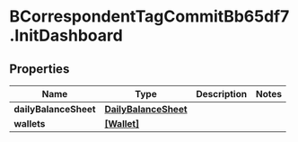 # BCorrespondentTagCommitBb65df7.InitDashboard

## Properties

Name | Type | Description | Notes
------------ | ------------- | ------------- | -------------
**dailyBalanceSheet** | [**DailyBalanceSheet**](DailyBalanceSheet.md) |  | 
**wallets** | [**[Wallet]**](Wallet.md) |  | 


